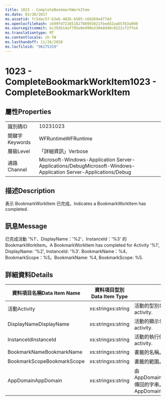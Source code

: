 ```yaml
---
title: 1023 - CompleteBookmarkWorkItem
ms.date: 03/30/2017
ms.assetid: fc5dac57-b3eb-4826-b505-c6d269e4774d
ms.openlocfilehash: cb99fd72165182788955021fbedd2aa657b3a098
ms.sourcegitcommit: bc293b14af795e0e999e3304dd40c0222cf2ffe4
ms.translationtype: MT
ms.contentlocale: zh-TW
ms.lasthandoff: 11/26/2020
ms.locfileid: "96275319"
---
```

# <a name="1023---completebookmarkworkitem"></a><span data-ttu-id="ebcf4-102">1023 - CompleteBookmarkWorkItem</span><span class="sxs-lookup"><span data-stu-id="ebcf4-102">1023 - CompleteBookmarkWorkItem</span></span>

## <a name="properties"></a><span data-ttu-id="ebcf4-103">屬性</span><span class="sxs-lookup"><span data-stu-id="ebcf4-103">Properties</span></span>  
  
|||  
|-|-|  
|<span data-ttu-id="ebcf4-104">識別碼</span><span class="sxs-lookup"><span data-stu-id="ebcf4-104">ID</span></span>|<span data-ttu-id="ebcf4-105">1023</span><span class="sxs-lookup"><span data-stu-id="ebcf4-105">1023</span></span>|  
|<span data-ttu-id="ebcf4-106">關鍵字</span><span class="sxs-lookup"><span data-stu-id="ebcf4-106">Keywords</span></span>|<span data-ttu-id="ebcf4-107">WFRuntime</span><span class="sxs-lookup"><span data-stu-id="ebcf4-107">WFRuntime</span></span>|  
|<span data-ttu-id="ebcf4-108">層級</span><span class="sxs-lookup"><span data-stu-id="ebcf4-108">Level</span></span>|<span data-ttu-id="ebcf4-109">「詳細資訊」</span><span class="sxs-lookup"><span data-stu-id="ebcf4-109">Verbose</span></span>|  
|<span data-ttu-id="ebcf4-110">通路</span><span class="sxs-lookup"><span data-stu-id="ebcf4-110">Channel</span></span>|<span data-ttu-id="ebcf4-111">Microsoft-Windows-Application Server-Applications/Debug</span><span class="sxs-lookup"><span data-stu-id="ebcf4-111">Microsoft-Windows-Application Server-Applications/Debug</span></span>|  
  
## <a name="description"></a><span data-ttu-id="ebcf4-112">描述</span><span class="sxs-lookup"><span data-stu-id="ebcf4-112">Description</span></span>  

 <span data-ttu-id="ebcf4-113">表示 BookmarkWorkItem 已完成。</span><span class="sxs-lookup"><span data-stu-id="ebcf4-113">Indicates a BookmarkWorkItem has completed.</span></span>  
  
## <a name="message"></a><span data-ttu-id="ebcf4-114">訊息</span><span class="sxs-lookup"><span data-stu-id="ebcf4-114">Message</span></span>  

 <span data-ttu-id="ebcf4-115">已完成活動 '%1'、DisplayName：'%2'、InstanceId：'%3' 的 BookmarkWorkItem。</span><span class="sxs-lookup"><span data-stu-id="ebcf4-115">A BookmarkWorkItem has completed for Activity '%1', DisplayName: '%2', InstanceId: '%3'.</span></span> <span data-ttu-id="ebcf4-116">BookmarkName：%4、BookmarkScope：%5。</span><span class="sxs-lookup"><span data-stu-id="ebcf4-116">BookmarkName: %4, BookmarkScope: %5.</span></span>  
  
## <a name="details"></a><span data-ttu-id="ebcf4-117">詳細資料</span><span class="sxs-lookup"><span data-stu-id="ebcf4-117">Details</span></span>  
  
|<span data-ttu-id="ebcf4-118">資料項目名稱</span><span class="sxs-lookup"><span data-stu-id="ebcf4-118">Data Item Name</span></span>|<span data-ttu-id="ebcf4-119">資料項目型別</span><span class="sxs-lookup"><span data-stu-id="ebcf4-119">Data Item Type</span></span>|<span data-ttu-id="ebcf4-120">描述</span><span class="sxs-lookup"><span data-stu-id="ebcf4-120">Description</span></span>|  
|--------------------|--------------------|-----------------|  
|<span data-ttu-id="ebcf4-121">活動</span><span class="sxs-lookup"><span data-stu-id="ebcf4-121">Activity</span></span>|<span data-ttu-id="ebcf4-122">xs:string</span><span class="sxs-lookup"><span data-stu-id="ebcf4-122">xs:string</span></span>|<span data-ttu-id="ebcf4-123">活動的型別名稱。</span><span class="sxs-lookup"><span data-stu-id="ebcf4-123">The type name of the activity.</span></span>|  
|<span data-ttu-id="ebcf4-124">DisplayName</span><span class="sxs-lookup"><span data-stu-id="ebcf4-124">DisplayName</span></span>|<span data-ttu-id="ebcf4-125">xs:string</span><span class="sxs-lookup"><span data-stu-id="ebcf4-125">xs:string</span></span>|<span data-ttu-id="ebcf4-126">活動的顯示名稱。</span><span class="sxs-lookup"><span data-stu-id="ebcf4-126">The display name of the activity.</span></span>|  
|<span data-ttu-id="ebcf4-127">InstanceId</span><span class="sxs-lookup"><span data-stu-id="ebcf4-127">InstanceId</span></span>|<span data-ttu-id="ebcf4-128">xs:string</span><span class="sxs-lookup"><span data-stu-id="ebcf4-128">xs:string</span></span>|<span data-ttu-id="ebcf4-129">活動的執行個體 ID。</span><span class="sxs-lookup"><span data-stu-id="ebcf4-129">The instance id of the activity.</span></span>|  
|<span data-ttu-id="ebcf4-130">BookmarkName</span><span class="sxs-lookup"><span data-stu-id="ebcf4-130">BookmarkName</span></span>|<span data-ttu-id="ebcf4-131">xs:string</span><span class="sxs-lookup"><span data-stu-id="ebcf4-131">xs:string</span></span>|<span data-ttu-id="ebcf4-132">書籤的名稱。</span><span class="sxs-lookup"><span data-stu-id="ebcf4-132">The name of the bookmark.</span></span>|  
|<span data-ttu-id="ebcf4-133">BookmarkScope</span><span class="sxs-lookup"><span data-stu-id="ebcf4-133">BookmarkScope</span></span>|<span data-ttu-id="ebcf4-134">xs:string</span><span class="sxs-lookup"><span data-stu-id="ebcf4-134">xs:string</span></span>|<span data-ttu-id="ebcf4-135">書籤的範圍。</span><span class="sxs-lookup"><span data-stu-id="ebcf4-135">The scope of the bookmark.</span></span>|  
|<span data-ttu-id="ebcf4-136">AppDomain</span><span class="sxs-lookup"><span data-stu-id="ebcf4-136">AppDomain</span></span>|<span data-ttu-id="ebcf4-137">xs:string</span><span class="sxs-lookup"><span data-stu-id="ebcf4-137">xs:string</span></span>|<span data-ttu-id="ebcf4-138">由 AppDomain.CurrentDomain.FriendlyName 傳回的字串。</span><span class="sxs-lookup"><span data-stu-id="ebcf4-138">The string returned by AppDomain.CurrentDomain.FriendlyName.</span></span>|

